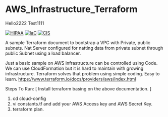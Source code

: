 # AWS_Infrastructure_Terraform

Hello2222
Test1111

[![HIPAA](https://app.demo.soluble.cloud/api/v1/public/badges/fc1c31a6-ef1e-4db9-8d0c-0e503f6066e3.svg)](https://app.demo.soluble.cloud/repos/details/github.com/hemanthgk10/aws_infrastructure_terraform)  [![IaC](https://app.demo.soluble.cloud/api/v1/public/badges/8079f8fe-5387-4ec2-9d1f-ee91e1302c8f.svg)](https://app.demo.soluble.cloud/repos/details/github.com/hemanthgk10/aws_infrastructure_terraform)  [![CIS](https://app.demo.soluble.cloud/api/v1/public/badges/d5c40025-436f-4005-a038-f1d645ad3418.svg)](https://app.demo.soluble.cloud/repos/details/github.com/hemanthgk10/aws_infrastructure_terraform)  

A sample Terraform document to bootstrap a VPC with Private, public subnets. Nat Server configured for natting data from private subnet through public Subnet using a load balancer.

Just a basic sample on AWS infrastructure can be controlled using Code. We can use CloudFormation but it is hard to maintain with growing infrastructure. Terraform solves that problem using simple coding. Easy to learn.
https://www.terraform.io/docs/providers/aws/index.html

Steps To Run:
[ Install terraform basing on the above documentation. ]

1. cd cloud-config
2. vi constants.tf and add your AWS Access key and AWS Secret Key.
3. terraform plan.

